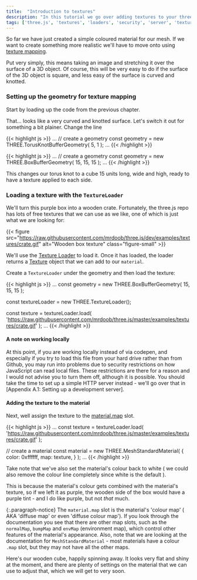 ```yaml
---
title:  "Introduction to textures"
description: "In this tutorial we go over adding textures to your three.js scene"
tags: ['three.js', 'textures', 'loaders', 'security', 'server', 'textureLoader', 'browser']
---
```


So far we have just created a simple coloured material for our mesh. If we want to create something more realistic we'll have to move onto using [texture mapping](https://raw.githubusercontent.com/mrdoob/three.js/dev/examples/textures/crate.gif).

Put very simply, this means taking an image and stretching it over the surface of a 3D object. Of course, this will be very easy to do if the surface of the 3D object is square, and less easy of the surface is curved and knotted.

### Setting up the geometry for texture mapping

Start by loading up the code from the previous chapter.

<p data-height="400" data-theme-id="0" data-slug-hash="QaKqzq" data-default-tab="result" class='codepen'></p>
<script async="async" src="//codepen.io/assets/embed/ei.js"></script>

That... looks like a very curved and knotted surface. Let's switch it out for something a bit plainer. Change the line

{{< highlight js >}}
...
  // create a geometry
  const geometry = new THREE.TorusKnotBufferGeometry( 5, 1 );
...
{{< /highlight >}}

{{< highlight js >}}
...
  // create a geometry
  const geometry = new THREE.BoxBufferGeometry( 15, 15, 15 );
...
{{< /highlight >}}

This changes our torus knot to a cube 15 units long, wide and high, ready to have a texture applied to each side.

### Loading a texture with the `TextureLoader`

We'll turn this purple box into a wooden crate. Fortunately, the three.js repo has lots of free textures that we can use as we like, one of which is just what we are looking for:

{{< figure src="https://raw.githubusercontent.com/mrdoob/three.js/dev/examples/textures/crate.gif" alt="Wooden box texture" class="figure-small" >}}

We'll use the [Texture Loader](https://threejs.org/docs/#api/loaders/TextureLoader) to load it. Once it has loaded, the loader returns a [Texture](https://threejs.org/docs/#api/textures/Texture) object that we can add to our `material`.

Create a `TextureLoader` under the geometry and then load the texture:

{{< highlight js >}}
...
  const geometry = new THREE.BoxBufferGeometry( 15, 15, 15 );

  const textureLoader = new THREE.TextureLoader();

  const texture = textureLoader.load( 'https://raw.githubusercontent.com/mrdoob/three.js/master/examples/textures/crate.gif' );
...
{{< /highlight >}}

#### A note on working locally

At this point, if you are working locally instead of via codepen, and especially if you try to load this file from your hard drive rather than from Github, you may run into problems due to security restrictions on how JavaScript can read local files. These restrictions are there for a reason and I would not advise you to turn them off, although it is possible. You should take the time to set up a simple HTTP server instead - we'll go over that in  [Appendix A.1: Setting up a development server].

#### Adding the texture to the material

Next, well assign the texture to the [material.map](https://threejs.org/docs/#api/materials/MeshStandardMaterial.map) slot.

{{< highlight js >}}
...
  const texture = textureLoader.load( 'https://raw.githubusercontent.com/mrdoob/three.js/master/examples/textures/crate.gif' );

  // create a material
  const material = new THREE.MeshStandardMaterial( {
    color: 0xffffff,
    map: texture,
  } );
...
{{< /highlight >}}

Take note that we've also set the material's colour back to white ( we could also remove the colour line completely since white is the default ).

This is because the material's colour gets combined with the material's texture, so if we left it as purple, the wooden side of the box would have a purple tint - and I do like purple, but not _that_ much.

{:.paragraph-notice}
The `material.map` slot is the material's 'colour map' ( AKA 'diffuse map' or even 'diffuse colour map'). If you look through the documentation you see that there are other map slots, such as the `normalMap`, `bumpMap` and `envMap` (environment map), which control other features of the material's appearance. Also, note that we are looking at the documentation for `MeshStandardMaterial` - most materials have a colour `.map` slot, but they may not have all the other maps.

Here's our wooden cube, happily spinning away. It looks very flat and shiny at the moment, and there are plenty of settings on the material that we can use to adjust that, which we will get to very soon.

<p data-height="400" data-theme-id="0" data-slug-hash="YYGEJV" data-default-tab="result" class='codepen'></p>
<script async="async" src="//codepen.io/assets/embed/ei.js"></script>
